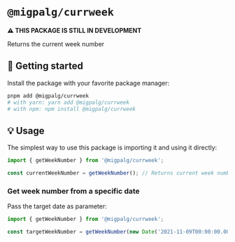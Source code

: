 # `@migpalg/currweek`

**⚠️ THIS PACKAGE IS STILL IN DEVELOPMENT**

Returns the current week number

## 🚀 Getting started

Install the package with your favorite package manager:

```bash
pnpm add @migpalg/currweek
# with yarn: yarn add @migpalg/currweek
# with npm: npm install @migpalg/currweek
```

## 💡 Usage

The simplest way to use this package is importing it and using it directly:

```js
import { getWeekNumber } from '@migpalg/currweek';

const currentWeekNumber = getWeekNumber(); // Returns current week number
```

### Get week number from a specific date

Pass the target date as parameter:

```js
import { getWeekNumber } from '@migpalg/currweek';

const targetWeekNumber = getWeekNumber(new Date('2021-11-09T00:00:00.000Z'));
```
